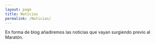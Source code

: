 ```yaml
---
layout: page
title: Noticias
permalink: /Noticias/
---
```


En forma de blog añadiremos las noticias que vayan surgiendo previo al Maratón.
